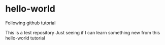 # hello-world
Following github tutorial

This is a test repository
Just seeing if I can learn something new from this hello-world tutorial

